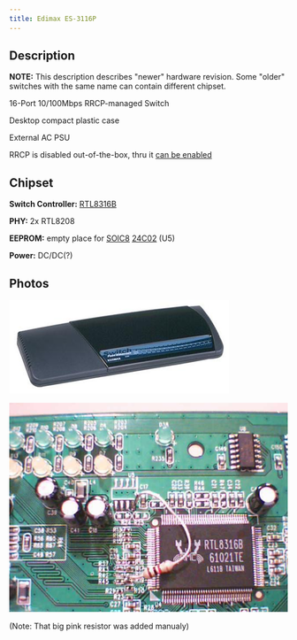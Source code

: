 ```yaml
---
title: Edimax ES-3116P
---
```


## Description

**NOTE:** This description describes "newer" hardware revision. Some "older" switches with the same name can contain
different chipset.

16-Port 10/100Mbps RRCP-managed Switch

Desktop compact plastic case

External AC PSU

RRCP is disabled out-of-the-box, thru it  [can be enabled](edimax_es3116p_rrcp_enabling.md)

## Chipset

**Switch Controller:** [RTL8316B]

**PHY:** 2x RTL8208

**EEPROM:** empty place for [SOIC8][SOIC8] [24C02] (U5)

**Power:** DC/DC(?)

## Photos

![Edimax ES-3116P outside](../assets/images/edimax_ex3116p_outside.jpg)

![Edimax ES-3116P PCB](../assets/images/edimax_ex3116p_pcb1.jpg)

(Note: That big pink resistor was added manualy)

[RTL8316B]: ../chip/rtl8316b.md
[SOIC8]: ../soic8.md
[24C02]: ../eeprom.md#24c02
